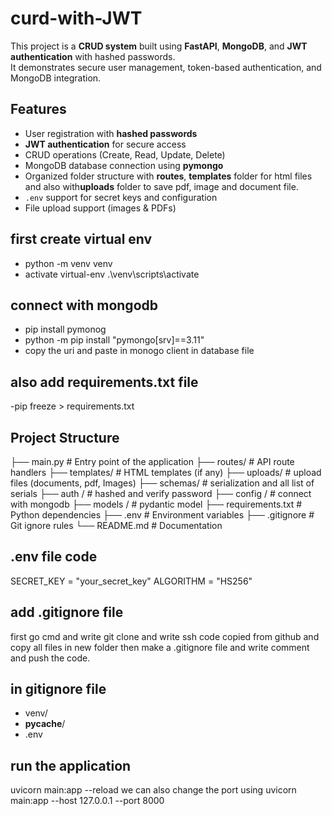 # curd-with-JWT
This project is a **CRUD system** built using **FastAPI**, **MongoDB**, and **JWT authentication** with hashed passwords.  
It demonstrates secure user management, token-based authentication, and MongoDB integration.


##  Features
- User registration with **hashed passwords**
- **JWT authentication** for secure access
- CRUD operations (Create, Read, Update, Delete)
- MongoDB database connection using **pymongo**
- Organized folder structure with **routes**, **templates** folder for html files and also with**uploads**  folder to save pdf, image and document file.
- `.env` support for secret keys and configuration
- File upload support (images & PDFs)

##  first create virtual env
- python -m venv venv
- activate virtual-env .\venv\scripts\activate

## connect with mongodb
- pip install pymonog 
- python -m pip install "pymongo[srv]==3.11"
- copy the uri and paste in monogo client in database file  


##  also add requirements.txt file 
-pip freeze > requirements.txt

##  Project Structure

├── main.py # Entry point of the application
├── routes/ # API route handlers
├── templates/ # HTML templates (if any)
├── uploads/ # upload files (documents, pdf, Images)
├── schemas/ # serialization and all list of serials
├── auth / # hashed and verify password 
├── config / # connect with mongodb
├── models  / # pydantic model 
├── requirements.txt # Python dependencies
├── .env # Environment variables
├── .gitignore # Git ignore rules
└── README.md # Documentation

## .env file code
SECRET_KEY = "your_secret_key"
ALGORITHM = "HS256"

## add .gitignore file 
first go cmd  and write git clone and write ssh code  copied from github and copy all files in new folder then make a .gitignore file and write comment and push the code.
## in gitignore file 
- venv/
- __pycache__/
- .env

## run the application
uvicorn main:app --reload
we can also change the port using
uvicorn main:app --host 127.0.0.1 --port 8000